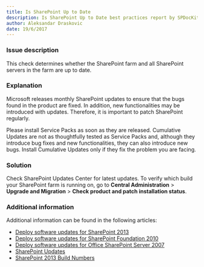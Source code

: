 ```yaml
---
title: Is SharePoint Up to Date
description: Is SharePoint Up to Date best practices report by SPDocKit determines whether the SharePoint farm and all SharePoint servers in the farm are up to date.
author: Aleksandar Draskovic
date: 19/6/2017
---
```

### Issue description
This check determines whether the SharePoint farm and all SharePoint servers in the farm are up to date.
### Explanation
Microsoft releases monthly SharePoint updates to ensure that the bugs found in the product are fixed. In addition, new functionalities may be introduced with updates. Therefore, it is important to patch SharePoint regularly.

Please install Service Packs as soon as they are released. Cumulative Updates are not as thoughtfully tested as Service Packs and, although they introduce bug fixes and new functionalities, they can also introduce new bugs. Install Cumulative Updates only if they fix the problem you are facing.
### Solution
Check SharePoint Updates Center for latest updates. To verify which build your SharePoint farm is running on, go to **Central Administration** > **Upgrade and Migration** > **Check product and patch installation status**.
### Additional information 
Additional information can be found in the following articles:
* [Deploy software updates for SharePoint 2013](https://technet.microsoft.com/en-us/library/cc263467.aspx)
* [Deploy software updates for SharePoint Foundation 2010](https://technet.microsoft.com/en-us/library/cc288269%28v=office.14%29.aspx)
* [Deploy software updates for Office SharePoint Server 2007](https://technet.microsoft.com/en-us/library/cc263467(v=office.12).aspx)
* [SharePoint Updates](https://technet.microsoft.com/en-us/library/dn789211(v=office.14).aspx)
* [SharePoint 2013 Build Numbers](http://www.toddklindt.com/blog/Lists/Posts/Post.aspx?ID=346)